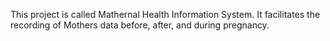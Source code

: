 This project is called Mathernal Health Information System. It facilitates the recording of Mothers data before, after, and during pregnancy.
